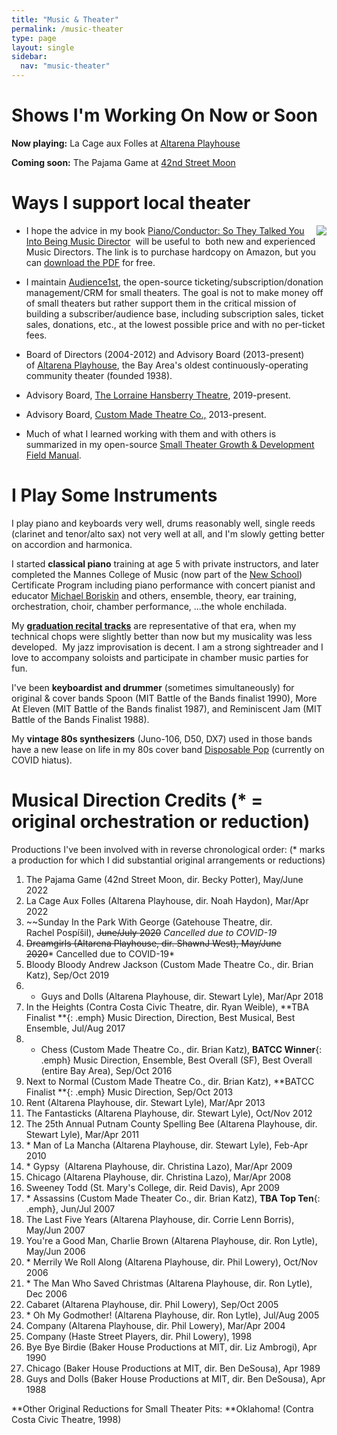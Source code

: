 ```yaml
---
title: "Music & Theater"
permalink: /music-theater
type: page
layout: single
sidebar:
  nav: "music-theater"
---
```



# Shows I'm Working On Now or Soon

**Now playing:**  La Cage aux Folles at [Altarena Playhouse](https://altarena.org)

**Coming soon:** The Pajama Game at [42nd Street Moon](https://42ndstmoon.org)

# Ways I support local theater


<img class="embed-left" align="right" src="https://images-na.ssl-images-amazon.com/images/I/512Xr2Mb7dL._SX331_BO1,204,203,200_.jpg">

-   I hope the advice in my book [Piano/Conductor: So They Talked You Into Being Music Director](http://pianoconductor.com/)  will be useful to  both new and experienced Music Directors. The link is to purchase hardcopy on Amazon, but you can [download the PDF](https://docs.google.com/viewer?a=v&pid=sites&srcid=ZGVmYXVsdGRvbWFpbnxhcm1hbmRvZm94fGd4OjIzNjRkNzI4MmJhYjY1YTQ) for free.

-   I maintain [Audience1st](https://www.audience1st.com/), the
open-source ticketing/subscription/donation management/CRM for small
theaters. The goal is not to make money off of small theaters but
rather support them in the critical mission of building a
subscriber/audience base, including subscription sales, ticket sales,
donations, etc., at the lowest possible price and with no per-ticket fees.

-   Board of Directors (2004-2012) and Advisory Board (2013-present) of [Altarena Playhouse](http://altarena.org/), the Bay Area's oldest continuously-operating community theater (founded 1938). 
-   Advisory Board, [The Lorraine Hansberry Theatre](http://lhtsf.org/), 2019-present.
-   Advisory Board, [Custom Made Theatre Co.,](http://custommade.org/) 2013-present.
-   Much of what I learned working with them and with others is summarized in my open-source [Small Theater Growth & Development Field Manual](https://docs.google.com/document/d/1oh1Z-3zFnCa_uQEoKzkjhGA_kShPf2wY8ZG7FuVJG9g/edit?usp=sharing). 


# I Play Some Instruments

I play piano and keyboards very well, drums reasonably well, single reeds (clarinet and tenor/alto sax) not very well at all, and I'm slowly getting better on accordion and harmonica.

I started **classical piano** training at age 5 with private instructors, and later completed the Mannes College of Music (now part of the [New School](http://newschool.edu/)) Certificate Program including piano performance with concert pianist and educator [Michael Boriskin](http://www.dworkincompany.com/html/boriskin/boriskin_artist.html) and others, ensemble, theory, ear training, orchestration, choir, chamber performance, ...the whole enchilada.

My [**graduation recital
tracks**](https://soundcloud.com/armando-fox/sets/westrax) are
representative of that era, when my technical chops were slightly
better than now but my musicality was less developed.  My jazz
improvisation is decent. I am a strong sightreader and I love to accompany soloists and participate in chamber music parties for fun.

I've been **keyboardist and drummer** (sometimes simultaneously) for original & cover bands Spoon (MIT Battle of the Bands finalist 1990), More At Eleven (MIT Battle of the Bands finalist 1987), and Reminiscent Jam (MIT Battle of the Bands Finalist 1988).

My **vintage 80s synthesizers** (Juno-106, D50, DX7) used in those bands have a new lease on life in my 80s cover band [Disposable Pop](http://disposablepop.com/) (currently on COVID hiatus).

# Musical Direction Credits (* = original orchestration or reduction)


Productions I've been involved with in reverse chronological order: (*
marks a production for which I did substantial original arrangements
or reductions)


1. The Pajama Game (42nd Street Moon, dir. Becky Potter), May/June 2022
1. La Cage Aux Folles (Altarena Playhouse, dir. Noah Haydon), Mar/Apr 2022
1.  ~~Sunday In the Park With George (Gatehouse Theatre,
dir. Rachel Pospíšil), ~~June/July 2020~~ _Cancelled due to COVID-19_
1.  ~~Dreamgirls (Altarena Playhouse, dir. ShawnJ West), May/June 2020~~* Cancelled due to COVID-19*
1.  Bloody Bloody Andrew Jackson (Custom Made Theatre Co., dir. Brian Katz), Sep/Oct 2019
1.  * Guys and Dolls (Altarena Playhouse, dir. Stewart Lyle), Mar/Apr 2018
1.  In the Heights (Contra Costa Civic Theatre, dir. Ryan
Weible), **TBA Finalist **{: .emph} Music Direction, Direction, Best Musical, Best Ensemble, Jul/Aug 2017
1.  * Chess (Custom Made Theatre Co., dir. Brian Katz), **BATCC Winner**{: .emph} Music Direction, Ensemble, Best Overall (SF), Best Overall (entire Bay Area), Sep/Oct 2016
1.  Next to Normal (Custom Made Theatre Co., dir. Brian Katz), **BATCC
Finalist **{: .emph} Music Direction, Sep/Oct 2013
1.  Rent (Altarena Playhouse, dir. Stewart Lyle), Mar/Apr 2013
1.  The Fantasticks (Altarena Playhouse, dir. Stewart Lyle), Oct/Nov 2012
1. The 25th Annual Putnam County Spelling Bee (Altarena Playhouse, dir. Stewart Lyle), Mar/Apr 2011
1. * Man of La Mancha (Altarena Playhouse, dir. Stewart Lyle), Feb-Apr 2010 
1. * Gypsy  (Altarena Playhouse, dir. Christina Lazo), Mar/Apr 2009
1. Chicago (Altarena Playhouse, dir. Christina Lazo), Mar/Apr 2008
1. Sweeney Todd (St. Mary's College, dir. Reid Davis), Apr 2009
1. * Assassins (Custom Made Theater Co., dir. Brian Katz), **TBA Top Ten**{: .emph}, Jun/Jul 2007
1. The Last Five Years (Altarena Playhouse, dir. Corrie Lenn Borris), May/Jun 2007
1. You're a Good Man, Charlie Brown (Altarena Playhouse, dir. Ron Lytle), May/Jun 2006
1. * Merrily We Roll Along (Altarena Playhouse, dir. Phil Lowery), Oct/Nov 2006
1. * The Man Who Saved Christmas (Altarena Playhouse, dir. Ron Lytle), Dec 2006
1. Cabaret (Altarena Playhouse, dir. Phil Lowery), Sep/Oct 2005
1. * Oh My Godmother! (Altarena Playhouse, dir. Ron Lytle), Jul/Aug 2005
1. Company (Altarena Playhouse, dir. Phil Lowery), Mar/Apr 2004
1. Company (Haste Street Players, dir. Phil Lowery), 1998
1. Bye Bye Birdie (Baker House Productions at MIT, dir. Liz Ambrogi), Apr 1990
1. Chicago (Baker House Productions at MIT, dir. Ben DeSousa), Apr 1989
1. Guys and Dolls (Baker House Productions at MIT, dir. Ben DeSousa), Apr 1988

**Other Original Reductions for Small Theater Pits: **Oklahoma! (Contra Costa Civic Theatre, 1998)
